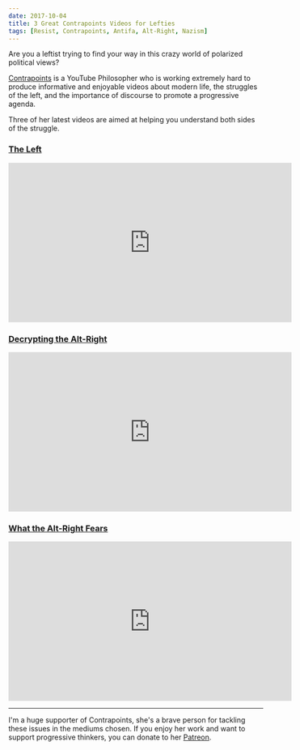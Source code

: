 ```yaml
---
date: 2017-10-04
title: 3 Great Contrapoints Videos for Lefties
tags: [Resist, Contrapoints, Antifa, Alt-Right, Nazism]
---
```


Are you a leftist trying to find your way in this crazy world of polarized political views?

[Contrapoints](https://www.youtube.com/contrapoints) is a YouTube Philosopher who is working extremely hard to produce informative and enjoyable videos about modern life, the struggles of the left, and the importance of discourse to promote a progressive agenda.

Three of her latest videos are aimed at helping you understand both sides of the struggle.

### [The Left](https://www.youtube.com/watch?v=QuN6GfUix7c)

<iframe width="560" height="315" src="https://www.youtube.com/embed/QuN6GfUix7c" frameborder="0" allowfullscreen></iframe>

### [Decrypting the Alt-Right](https://www.youtube.com/watch?v=Sx4BVGPkdzk)

<iframe width="560" height="315" src="https://www.youtube.com/embed/Sx4BVGPkdzk" frameborder="0" allowfullscreen></iframe>

### [What the Alt-Right Fears](https://www.youtube.com/watch?v=a3XjRO4-kGk)

<iframe width="560" height="315" src="https://www.youtube.com/embed/a3XjRO4-kGk" frameborder="0" allowfullscreen></iframe>

---

I'm a huge supporter of Contrapoints, she's a brave person for tackling these issues in the mediums chosen. If you enjoy her work and want to support progressive thinkers, you can donate to her [Patreon](https://patreon.com/contrapoints).
